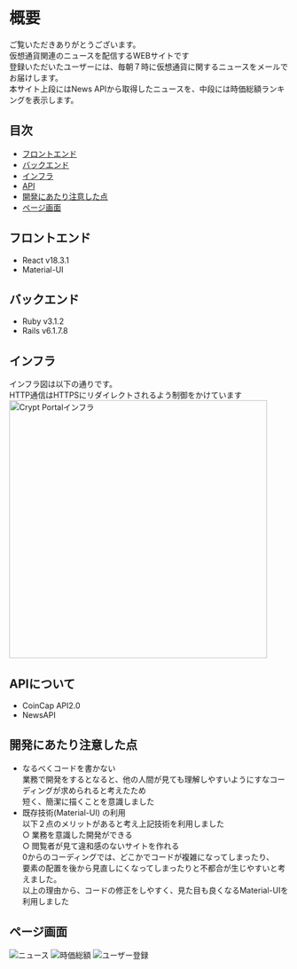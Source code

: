 # 概要
ご覧いただきありがとうございます。</br>
仮想通貨関連のニュースを配信するWEBサイトです</br> 
登録いただいたユーザーには、毎朝７時に仮想通貨に関するニュースをメールでお届けします。</br>
本サイト上段にはNews APIから取得したニュースを、中段には時価総額ランキングを表示します。</br>

## 目次
- [フロントエンド](#フロントエンド)
- [バックエンド](#バックエンド)
- [インフラ](#インフラ)
- [API](#API)
- [開発にあたり注意した点](#開発にあたり注意した点)
- [ページ画面](#ページ画面)
  
## フロントエンド
- React v18.3.1
- Material-UI
## バックエンド
- Ruby v3.1.2
- Rails v6.1.7.8
## インフラ 
インフラ図は以下の通りです。</br>
HTTP通信はHTTPSにリダイレクトされるよう制御をかけています</br>
<img width="465" alt="Crypt Portalインフラ" src="https://github.com/user-attachments/assets/5b410645-9adb-4e10-a68b-c0ed893b1892" />
## APIについて
- CoinCap API2.0
- NewsAPI
  
## 開発にあたり注意した点
- なるべくコードを書かない  
  業務で開発をするとなると、他の人間が見ても理解しやすいようにすなコーディングが求められると考えたため  
  短く、簡潔に描くことを意識しました
- 既存技術(Material-UI) の利用  
  以下２点のメリットがあると考え上記技術を利用しました</br>
  &#9675; 業務を意識した開発ができる</br>
  &#9675; 閲覧者が見て違和感のないサイトを作れる</br>
0からのコーディングでは、どこかでコードが複雑になってしまったり、</br>
要素の配置を後から見直しにくなってしまったりと不都合が生じやすいと考えました。</br>
以上の理由から、コードの修正をしやすく、見た目も良くなるMaterial-UIを利用しました

## ページ画面
![ニュース](https://github.com/user-attachments/assets/f86c83e3-0b58-42ec-bad1-77183d1dc60f)
![時価総額](https://github.com/user-attachments/assets/d667941c-5146-4434-ac86-160e3ab7a567)
![ユーザー登録](https://github.com/user-attachments/assets/29f02d31-6e7d-44ed-9cd8-d9b09c8410f3)



